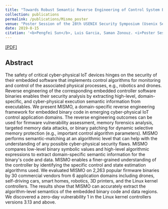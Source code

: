 ```yaml
---
title: "Towards Robust Semantic Reverse Engineering of Control System Binaries"
collection: publications
permalink: /publications/Mismo_poster
venue: "Poster Session of the 28th USENIX Security Symposium (Usenix Security-19)"
date: 2019-8-15
citation: '<b>Pengfei Sun</b>, Luis Garcia, Saman Zonouz. <i>Poster Session of the 28th USENIX Security Symposium</i>. <b>Usenix Security 2019</b>.'
---
```

[[PDF]](https://www.researchgate.net/profile/Pengfei_Sun2/publication/334466560_Towards_Robust_Semantic_Reverse_Engineering_of_Control_System_Binaries/links/5d2c9ff9458515c11c33559b/Towards-Robust-Semantic-Reverse-Engineering-of-Control-System-Binaries.pdf)


## Abstract
The safety of critical cyber-physical IoT devices hinges on the security of their embedded software that implements control algorithms for monitoring and control of the associated physical processes, e.g., robotics and drones. Reverse engineering of the corresponding embedded controller software binaries enables their security analysis by extracting high-level, domain-specific, and cyber-physical execution semantic information from executables. We present MISMO, a domain-specific reverse engineering framework for embedded binary code in emerging cyber-physical IoT control application domains. The reverse engineering outcomes can be used for firmware vulnerability assessment, memory forensics analysis, targeted memory data attacks, or binary patching for dynamic selective memory protection (e.g., important control algorithm parameters). MISMO performs semantic-matching at an algorithmic level that can help with the understanding of any possible cyber-physical security flaws. MISMO compares low-level binary symbolic values and high-level algorithmic expressions to extract domain-specific semantic information for the binary's code and data. MISMO enables a finer-grained understanding of the controller by identifying the specific control and state estimation algorithms used. We evaluated MISMO on 2,263 popular firmware binaries by 30 commercial vendors from 6 application domains including drones, self-driving cars, smart homes, robotics, 3D printers, and the Linux kernel controllers. The results show that MISMO can accurately extract the algorithm-level semantics of the embedded binary code and data regions. We discovered a zero-day vulnerability 1 in the Linux kernel controllers versions 3.13 and above.